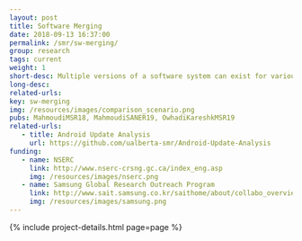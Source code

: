 ```yaml
---
layout: post
title: Software Merging
date: 2018-09-13 16:37:00
permalink: /smr/sw-merging/
group: research
tags: current
weight: 1
short-desc: Multiple versions of a software system can exist for various reasons, such as developing an SPL or simply forking or branching a repo to work on a given feature. At one point, these versions need to be integrated. Such integration is not an easy task, both from a software merging perspective and from the perspective of creating configurations from diverging behavior. In this work, we look at how we can facilitate such integrations and how we can help developers merge their code more easily with less conflicts.
long-desc:
related-urls:
key: sw-merging
img: /resources/images/comparison_scenario.png
pubs: MahmoudiMSR18, MahmoudiSANER19, OwhadiKareshkMSR19
related-urls:
   - title: Android Update Analysis
     url: https://github.com/ualberta-smr/Android-Update-Analysis
funding:
   - name: NSERC
     link: http://www.nserc-crsng.gc.ca/index_eng.asp
     img: /resources/images/nserc.png
   - name: Samsung Global Research Outreach Program
     link: http://www.sait.samsung.co.kr/saithome/about/collabo_overview.do
     img: /resources/images/samsung.png
---
```


{% include project-details.html page=page %}
